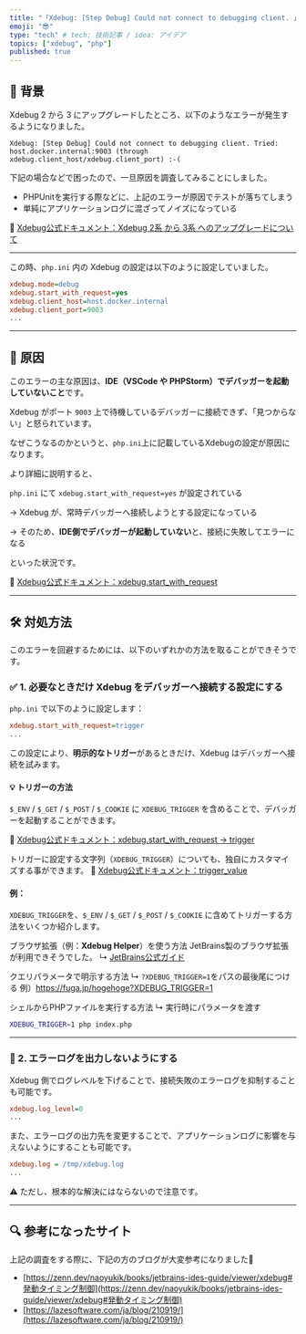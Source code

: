```yaml
---
title: "「Xdebug: [Step Debug] Could not connect to debugging client. 」が出た時のメモ"
emoji: "😎"
type: "tech" # tech: 技術記事 / idea: アイデア
topics: ["xdebug", "php"]
published: true
---
```


## 📗 背景

Xdebug 2 から 3 にアップグレードしたところ、以下のようなエラーが発生するようになりました。

```text
Xdebug: [Step Debug] Could not connect to debugging client. Tried: host.docker.internal:9003 (through xdebug.client_host/xdebug.client_port) :-(
````

下記の場合などで困ったので、一旦原因を調査してみることにしました。

* PHPUnitを実行する際などに、上記のエラーが原因でテストが落ちてしまう
* 単純にアプリケーションログに混ざってノイズになっている

🔗 [Xdebug公式ドキュメント：Xdebug 2系 から 3系 へのアップグレードについて](https://xdebug.org/docs/upgrade_guide/ja)

---

この時、`php.ini` 内の Xdebug の設定は以下のように設定していました。

```text:php.ini
xdebug.mode=debug
xdebug.start_with_request=yes
xdebug.client_host=host.docker.internal
xdebug.client_port=9003
...
```

---

## 🧠 原因

このエラーの主な原因は、**IDE（VSCode や PHPStorm）でデバッガーを起動していないこと**です。

Xdebug がポート `9003` 上で待機しているデバッガーに接続できず、「見つからない」と怒られています。

なぜこうなるのかというと、`php.ini`上に記載しているXdebugの設定が原因になります。

より詳細に説明すると、

`php.ini` にて `xdebug.start_with_request=yes` が設定されている

→ Xdebug が、常時デバッガーへ接続しようとする設定になっている

→ そのため、**IDE側でデバッガーが起動していない**と、接続に失敗してエラーになる

といった状況です。

🔗 [Xdebug公式ドキュメント：xdebug.start\_with\_request](https://xdebug.org/docs/all_settings#start_with_request)

---

## 🛠 対処方法

このエラーを回避するためには、以下のいずれかの方法を取ることができそうです。

### ✅ 1. 必要なときだけ Xdebug をデバッガーへ接続する設定にする

`php.ini` で以下のように設定します：

```text:php.ini
xdebug.start_with_request=trigger
...
```

この設定により、**明示的なトリガー**があるときだけ、Xdebug はデバッガーへ接続を試みます。

#### 💡 トリガーの方法

`$_ENV` / `$_GET` / `$_POST` / `$_COOKIE` に `XDEBUG_TRIGGER` を含めることで、デバッガーを起動することができます。

🔗 [Xdebug公式ドキュメント：xdebug.start\_with\_request → trigger](https://xdebug.org/docs/all_settings#start_with_request#trigger)

トリガーに設定する文字列（`XDEBUG_TRIGGER`）についても、独自にカスタマイズする事ができます。
🔗 [Xdebug公式ドキュメント：trigger\_value](https://xdebug.org/docs/step_debug#trigger_value)


#### 例：
`XDEBUG_TRIGGER`を、`$_ENV` / `$_GET` / `$_POST` / `$_COOKIE` に含めてトリガーする方法をいくつか紹介します。

ブラウザ拡張（例：**Xdebug Helper**）を使う方法
JetBrains製のブラウザ拡張が利用できそうでした。
  ↳ [JetBrains公式ガイド](https://pleiades.io/help/phpstorm/browser-debugging-extensions.html#xdebug-helper-extension)

クエリパラメータで明示する方法
  ↳ `?XDEBUG_TRIGGER=1`をパスの最後尾につける
例）https://fuga.jp/hogehoge?XDEBUG_TRIGGER=1

シェルからPHPファイルを実行する方法
  ↳ 実行時にパラメータを渡す
```bash
XDEBUG_TRIGGER=1 php index.php
```

---

### 🚫 2. エラーログを出力しないようにする

Xdebug 側でログレベルを下げることで、接続失敗のエラーログを抑制することも可能です。

```text:php.ini
xdebug.log_level=0
...
```

また、エラーログの出力先を変更することで、アプリケーションログに影響を与えないようにすることも可能です。

```text:php.ini
xdebug.log = /tmp/xdebug.log
...
```

⚠️ ただし、根本的な解決にはならないので注意です。

---

## 🔍 参考になったサイト
上記の調査をする際に、下記の方のブログが大変参考になりました🙏
* [https://zenn.dev/naoyukik/books/jetbrains-ides-guide/viewer/xdebug#発動タイミング制御](https://zenn.dev/naoyukik/books/jetbrains-ides-guide/viewer/xdebug#発動タイミング制御)
* [https://lazesoftware.com/ja/blog/210919/](https://lazesoftware.com/ja/blog/210919/)

